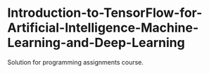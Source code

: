 # Introduction-to-TensorFlow-for-Artificial-Intelligence-Machine-Learning-and-Deep-Learning

Solution for programming assignments course.
